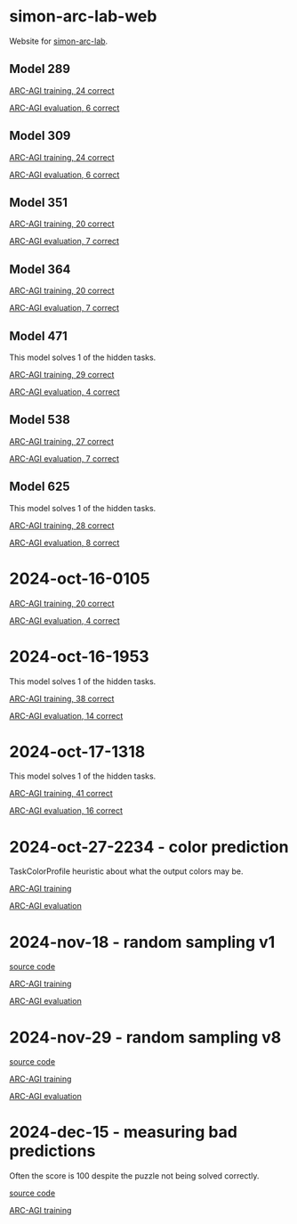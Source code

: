# simon-arc-lab-web
Website for [simon-arc-lab](https://github.com/neoneye/simon-arc-lab).

## Model 289

[ARC-AGI training, 24 correct](model/289/arcagi_training)

[ARC-AGI evaluation, 6 correct](model/289/arcagi_evaluation)

## Model 309

[ARC-AGI training, 24 correct](model/309/arcagi_training)

[ARC-AGI evaluation, 6 correct](model/309/arcagi_evaluation)

## Model 351

[ARC-AGI training, 20 correct](model/351/arcagi_training)

[ARC-AGI evaluation, 7 correct](model/351/arcagi_evaluation)

## Model 364

[ARC-AGI training, 20 correct](model/364/arcagi_training)

[ARC-AGI evaluation, 7 correct](model/364/arcagi_evaluation)

## Model 471

This model solves 1 of the hidden tasks.

[ARC-AGI training, 29 correct](model/471/arcagi_training)

[ARC-AGI evaluation, 4 correct](model/471/arcagi_evaluation)

## Model 538

[ARC-AGI training, 27 correct](model/538/arcagi_training)

[ARC-AGI evaluation, 7 correct](model/538/arcagi_evaluation)

## Model 625

This model solves 1 of the hidden tasks.

[ARC-AGI training, 28 correct](model/625/arcagi_training)

[ARC-AGI evaluation, 8 correct](model/625/arcagi_evaluation)

# 2024-oct-16-0105

[ARC-AGI training, 20 correct](model/2024-oct-16-0105/arcagi_training)

[ARC-AGI evaluation, 4 correct](model/2024-oct-16-0105/arcagi_evaluation)

# 2024-oct-16-1953

This model solves 1 of the hidden tasks.

[ARC-AGI training, 38 correct](model/2024-oct-16-1953/arcagi_training)

[ARC-AGI evaluation, 14 correct](model/2024-oct-16-1953/arcagi_evaluation)

# 2024-oct-17-1318

This model solves 1 of the hidden tasks.

[ARC-AGI training, 41 correct](model/2024-oct-17-1318/arcagi_training)

[ARC-AGI evaluation, 16 correct](model/2024-oct-17-1318/arcagi_evaluation)

# 2024-oct-27-2234 - color prediction

TaskColorProfile heuristic about what the output colors may be.

[ARC-AGI training](model/2024-oct-27-2234/arcagi_training)

[ARC-AGI evaluation](model/2024-oct-27-2234/arcagi_evaluation)

# 2024-nov-18 - random sampling v1

[source code](https://github.com/neoneye/simon-arc-lab/blob/main/simon_arc_model_run/run_random_sampling_colors.py)

[ARC-AGI training](model/2024-nov-18/arcagi_training)

[ARC-AGI evaluation](model/2024-nov-18/arcagi_evaluation)

# 2024-nov-29 - random sampling v8

[source code](https://github.com/neoneye/simon-arc-lab/blob/main/simon_arc_model_run/run_random_sampling_colors_v8.py)

[ARC-AGI training](model/2024-nov-29/arcagi_training)

[ARC-AGI evaluation](model/2024-nov-29/arcagi_evaluation)

# 2024-dec-15 - measuring bad predictions

Often the score is 100 despite the puzzle not being solved correctly.

[source code](https://github.com/neoneye/simon-arc-lab/blob/main/simon_arc_model_run/measure_bad_predictions.py)

[ARC-AGI training](model/2024-dec-15/arcagi_training)
